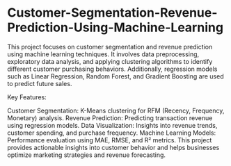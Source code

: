 # Customer-Segmentation-Revenue-Prediction-Using-Machine-Learning
This project focuses on customer segmentation and revenue prediction using machine learning techniques. It involves data preprocessing, exploratory data analysis, and applying clustering algorithms to identify different customer purchasing behaviors. Additionally, regression models such as Linear Regression, Random Forest, and Gradient Boosting are used to predict future sales.

Key Features:

Customer Segmentation: K-Means clustering for RFM (Recency, Frequency, Monetary) analysis.
Revenue Prediction: Predicting transaction revenue using regression models.
Data Visualization: Insights into revenue trends, customer spending, and purchase frequency.
Machine Learning Models: Performance evaluation using MAE, RMSE, and R² metrics.
This project provides actionable insights into customer behavior and helps businesses optimize marketing strategies and revenue forecasting.
